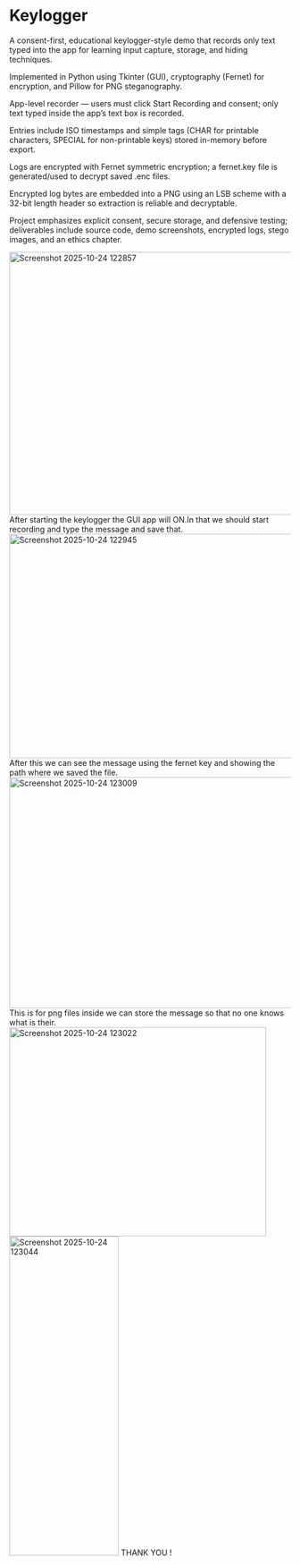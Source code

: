 # Keylogger

 A consent-first, educational keylogger-style demo that records only text typed into the app for learning input capture, storage, and hiding techniques.

 Implemented in Python using Tkinter (GUI), cryptography (Fernet) for encryption, and Pillow for PNG steganography.

 App-level recorder — users must click Start Recording and consent; only text typed inside the app’s text box is recorded.

 Entries include ISO timestamps and simple tags (CHAR for printable characters, SPECIAL for non-printable keys) stored in-memory before export.

 Logs are encrypted with Fernet symmetric encryption; a fernet.key file is generated/used to decrypt saved .enc files.

 Encrypted log bytes are embedded into a PNG using an LSB scheme with a 32-bit length header so extraction is reliable and decryptable.

 Project emphasizes explicit consent, secure storage, and defensive testing; deliverables include source code, demo screenshots, encrypted logs, stego images, and an ethics chapter.

<img width="739" height="470" alt="Screenshot 2025-10-24 122857" src="https://github.com/user-attachments/assets/9a27bfc8-4b29-427d-9e90-2ca2887163f9" />
 After starting the keylogger the GUI app will ON.In that we should start recording and type the message and save that. 
<img width="997" height="401" alt="Screenshot 2025-10-24 122945" src="https://github.com/user-attachments/assets/424e2ab8-15a6-41e6-9e68-6e6ed0b6abf4" />
After this we can see the message using the fernet key and showing the path where we saved the file.
<img width="515" height="413" alt="Screenshot 2025-10-24 123009" src="https://github.com/user-attachments/assets/b4effa0a-f4de-40a4-8b86-ab4a4723af3a" />
This is for png files inside we can store the message so that no one knows what is their.
<img width="460" height="374" alt="Screenshot 2025-10-24 123022" src="https://github.com/user-attachments/assets/86d34983-520c-4e5e-9fab-66a453f8e890" />
<img width="196" height="571" alt="Screenshot 2025-10-24 123044" src="https://github.com/user-attachments/assets/fe255a06-f16e-475c-849b-c1efd60dc44c" />
                                                                             THANK YOU !






